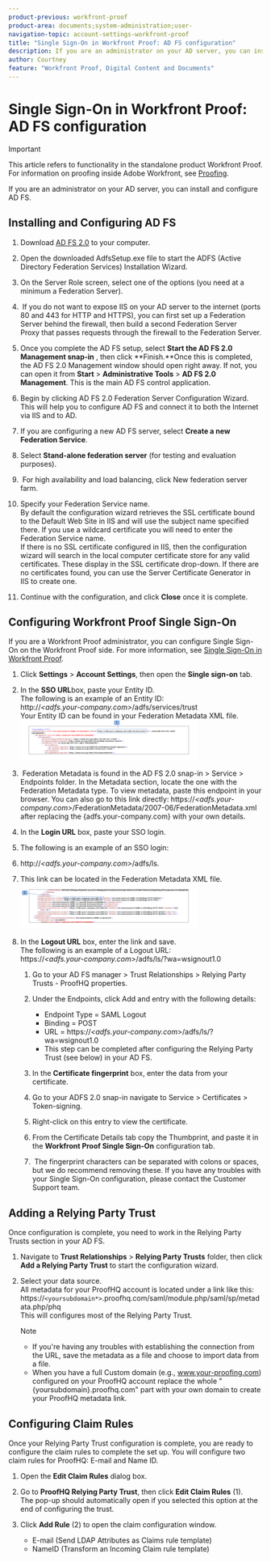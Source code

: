 ```yaml
---
product-previous: workfront-proof
product-area: documents;system-administration;user-
navigation-topic: account-settings-workfront-proof
title: "Single Sign-On in Workfront Proof: AD FS configuration"
description: If you are an administrator on your AD server, you can install and configure AD FS.
author: Courtney
feature: "Workfront Proof, Digital Content and Documents"
---
```


# Single Sign-On in Workfront Proof: AD FS configuration

>[!IMPORTANT]
>
>This article refers to functionality in the standalone product Workfront Proof. For information on proofing inside Adobe Workfront, see [Proofing](../../../review-and-approve-work/proofing/proofing.md).

If you are an administrator on your AD server, you can install and configure AD FS.

## Installing and Configuring AD FS

1. Download [AD FS 2.0](http://www.microsoft.com/en-us/download/details.aspx?id=10909)&nbsp;to your computer.&nbsp;
1. Open&nbsp;the downloaded AdfsSetup.exe file to start the ADFS (Active Directory Federation Services) Installation Wizard.
1. On the Server Role screen, select one of the options&nbsp;(you need at a minimum a Federation Server).  
1. &nbsp;If you do not want&nbsp;to expose IIS on your AD server to the internet (ports 80 and 443 for HTTP and HTTPS), you can first set up a Federation Server behind the firewall, then build a second Federation Server Proxy&nbsp;that passes requests through the firewall to the Federation Server.
1. Once you complete the&nbsp;AD FS setup, select **Start the AD FS 2.0 Management snap-in**&nbsp;, then click **Finish.**Once this is completed, the AD FS 2.0 Management window should open right away. If not, you can open it from&nbsp;**Start** > **Administrative Tools** > **AD FS 2.0 Management**. This is&nbsp;the main AD FS control application.

1. Begin by clicking AD FS 2.0 Federation Server Configuration Wizard.  
   This will help you to configure&nbsp;AD FS and connect it&nbsp;to both the Internet via IIS and to AD.
1. If you are configuring a new AD FS server, select **Create a new Federation Service**.
1. Select **Stand-alone federation server**&nbsp;(for testing and evaluation purposes).  

1. &nbsp;For high availability and load balancing, click New federation server farm.&nbsp;
1. Specify your Federation Service name.  
   By default the&nbsp;configuration&nbsp;wizard retrieves the SSL certificate bound to the Default Web Site in IIS&nbsp;and will use the subject name specified there. If you use a wildcard certificate you will need to enter the Federation Service name.  
   If there is no SSL certificate configured in IIS, then the configuration wizard will search in the local computer certificate store for any valid certificates. These display in the SSL certificate drop-down. If there are no certificates found, you can&nbsp;use the&nbsp;Server Certificate Generator in IIS&nbsp;to create one.

1. Continue with the configuration, and click **Close** once it is complete.

## Configuring Workfront Proof Single Sign-On

If you are a Workfront Proof administrator, you can configure Single Sign-On on the Workfront Proof side.&nbsp;For more information, see [Single Sign-On in Workfront Proof](../../../workfront-proof/wp-acct-admin/managing-security/single-sign-on-overview.md).

1. Click **Settings** > **Account Settings**, then open the&nbsp;**Single sign-on** tab.

1. In the&nbsp;**SSO URL**box, paste your Entity ID.  
   The following is an example of an Entity ID:  
   http://*<adfs.your-company.com>*/adfs/services/trust  
   Your Entity ID can be found in your Federation Metadata XML file.  
   ![ProofHQ_configuration_02.png](assets/proofhq-configuration-02-350x80.png)

1. &nbsp;Federation Metadata is&nbsp;found in the AD FS 2.0 snap-in > Service > Endpoints folder. In the Metadata section, locate the one with the Federation Metadata type. To view metadata, paste this endpoint in your browser. You can also go to this link directly:&nbsp;https://*<adfs.your-company.com>*/FederationMetadata/2007-06/FederationMetadata.xml after replacing the {adfs.your-company.com}&nbsp;with your own details.
1. In the **Login URL** box, paste your SSO login.
1. The following is an example of an SSO login:
1. http://*<adfs.your-company.com>*/adfs/ls. 
1. This link&nbsp;can be located&nbsp;in the Federation Metadata XML file.  
   ![ProofHQ_configuration_03.png](assets/proofhq-configuration-03-350x90.png)

1. In the&nbsp;**Logout URL** box, enter&nbsp;the link and save.  
   The following is an example of a Logout URL:  
   https://*<adfs.your-company.com>*/adfs/ls/?wa=wsignout1.0

   1. Go to your AD FS manager >&nbsp;Trust Relationships >&nbsp;Relying Party Trusts - ProofHQ&nbsp;properties.
   1. Under the Endpoints, click Add and entry with the following details:

      * Endpoint Type = SAML Logout
      * Binding = POST
      * URL = https://*<adfs.your-company.com*>/adfs/ls/?wa=wsignout1.0
      * This step can be completed after configuring the Relying Party Trust (see below) in your AD FS.

   1. In the **Certificate fingerprint** box, enter the data from your certificate.
   1. Go to your&nbsp;ADFS 2.0 snap-in&nbsp;navigate to Service > Certificates > Token-signing.
   1. Right-click on this entry to view the certificate.
   1. From the Certificate Details tab copy the Thumbprint, and paste it in the **Workfront Proof Single Sign-On** configuration tab.  
   
   1. &nbsp;The fingerprint characters can be separated with colons or spaces, but we do recommend removing these. If you have any troubles with your Single Sign-On configuration, please contact the Customer Support team.

## Adding a Relying Party Trust

Once configuration is complete, you need to work in the&nbsp;Relying Party Trusts section in your AD FS.

1. Navigate to **Trust Relationships** > **Relying Party Trusts**&nbsp;folder, then click **Add a Relying Party Trust** to&nbsp;start the configuration wizard.

1. Select your data source.  
   All metadata for your ProofHQ account is located under a link like this:  
   https://`<yoursubdomain*>`.proofhq.com/saml/module.php/saml/sp/metadata.php/phq  
   This will configures most of the Relying Party Trust.

   >[!NOTE]
   >
   >* If you're having any troubles with establishing the connection from the URL, save the metadata as a file and choose to import data from a file.
   >* When you have a full Custom domain (e.g., www.your-proofing.com) configured on your ProofHQ account replace the whole "{yoursubdomain}.proofhq.com" part with your own domain to create your ProofHQ metadata link.

## Configuring Claim Rules

Once your Relying Party Trust configuration is complete, you are ready to configure the claim rules to complete the set up. You will configure two claim rules for ProofHQ: E-mail and Name ID.

1. Open the **Edit Claim Rules** dialog box.
1. Go to **ProofHQ Relying Party Trust**, then click **Edit Claim Rules**&nbsp;(1).   
   The pop-up should automatically open if you selected this option at the end of configuring the trust.

1. Click **Add Rule** (2) to open the claim configuration window.

   * E-mail (Send LDAP Attributes as Claims rule template)
   * NameID (Transform an Incoming Claim rule template)


